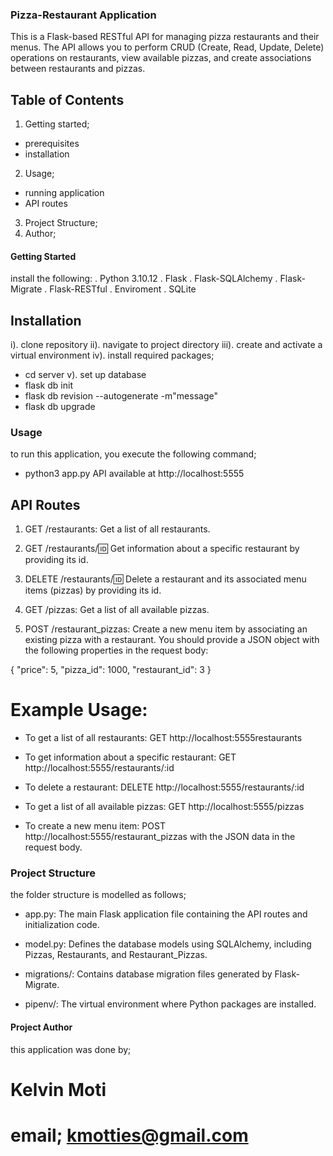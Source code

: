 ### Pizza-Restaurant Application
This is a Flask-based RESTful API for managing pizza restaurants and their menus. The API allows you to perform CRUD (Create, Read, Update, Delete) operations on restaurants, view available pizzas, and create associations between restaurants and pizzas.

## Table of Contents
1. Getting started;
- prerequisites
- installation

2. Usage;
- running application
- API routes

3. Project Structure;
4. Author;


#### Getting Started
install the following:
. Python 3.10.12
. Flask
. Flask-SQLAlchemy
. Flask-Migrate
. Flask-RESTful
. Enviroment
. SQLite

## Installation 
i). clone repository
ii). navigate to project directory
iii). create and activate a virtual environment
iv). install required packages;
- cd server
v). set up database
- flask db init
- flask db revision --autogenerate -m"message"
- flask db upgrade

### Usage
to run this application, you execute the following command;
- python3 app.py
API available at http://localhost:5555

## API Routes
1. GET /restaurants: Get a list of all restaurants.

2. GET /restaurants/:id: Get information about a specific restaurant by providing its id.

3. DELETE /restaurants/:id: Delete a restaurant and its associated menu items (pizzas) by providing its id.

4. GET /pizzas: Get a list of all available pizzas.

5. POST /restaurant_pizzas: Create a new menu item by associating an existing pizza with a restaurant. You should provide a JSON object with the following properties in the request body:

{
  "price": 5,
  "pizza_id": 1000,
  "restaurant_id": 3
}

# Example Usage:

- To get a list of all restaurants: GET http://localhost:5555restaurants

- To get information about a specific restaurant: GET http://localhost:5555/restaurants/:id

- To delete a restaurant: DELETE http://localhost:5555/restaurants/:id

- To get a list of all available pizzas: GET http://localhost:5555/pizzas

- To create a new menu item: POST http://localhost:5555/restaurant_pizzas with the JSON data in the request body.

### Project Structure
the folder structure is modelled as follows;

+ app.py: The main Flask application file containing the API routes and initialization code.

+ model.py: Defines the database models using SQLAlchemy, including Pizzas, Restaurants, and Restaurant_Pizzas.

+ migrations/: Contains database migration files generated by Flask-Migrate.

+ pipenv/: The virtual environment where Python packages are installed.


#### Project Author
this application was done by;
 # Kelvin Moti
# email; kmotties@gmail.com